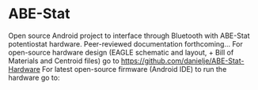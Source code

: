 # ABE-Stat
Open source Android project to interface through Bluetooth with ABE-Stat potentiostat hardware. Peer-reviewed documentation forthcoming...
For open-source hardware design (EAGLE schematic and layout, + Bill of Materials and Centroid files) go to https://github.com/danielje/ABE-Stat-Hardware
For latest open-source firmware (Android IDE) to run the hardware go to: 

